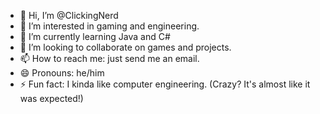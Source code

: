 - 👋 Hi, I’m @ClickingNerd
- 👀 I’m interested in gaming and engineering.
- 🌱 I’m currently learning Java and C#
- 💞️ I’m looking to collaborate on games and projects.
- 📫 How to reach me: just send me an email.
- 😄 Pronouns: he/him
- ⚡ Fun fact: I kinda like computer engineering. (Crazy? It's almost like it was expected!)

<!---
ClickingNerd/ClickingNerd is a ✨ special ✨ repository because its `README.md` (this file) appears on your GitHub profile.
You can click the Preview link to take a look at your changes.
--->
